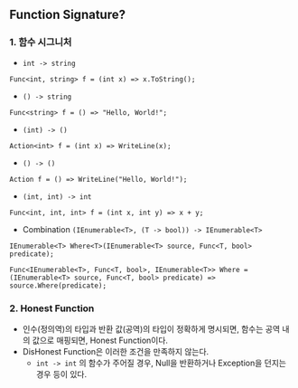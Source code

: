 ﻿## Function Signature?

### 1. 함수 시그니처
- `int -> string`
```
Func<int, string> f = (int x) => x.ToString();
```
- `() -> string`
```
Func<string> f = () => "Hello, World!";
```
- `(int) -> ()`
```
Action<int> f = (int x) => WriteLine(x);
```
- `() -> ()`
```
Action f = () => WriteLine("Hello, World!");
```
- `(int, int) -> int`
```
Func<int, int, int> f = (int x, int y) => x + y;
```

- Combination `(IEnumerable<T>, (T -> bool)) -> IEnumerable<T>`
```
IEnumerable<T> Where<T>(IEnumerable<T> source, Func<T, bool> predicate);

Func<IEnumerable<T>, Func<T, bool>, IEnumerable<T>> Where = (IEnumerable<T> source, Func<T, bool> predicate) => source.Where(predicate);
```

### 2. Honest Function

- 인수(정의역)의 타입과 반환 값(공역)의 타입이 정확하게 명시되면, 함수는 공역 내의 값으로 매핑되면, Honest Function이다.
- DisHonest Function은 이러한 조건을 만족하지 않는다.
  - `int -> int` 의 함수가 주어질 경우, Null을 반환하거나 Exception을 던지는 경우 등이 있다.
